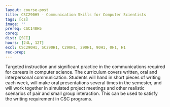 ```yaml
---
layout: course-post
title: CSC290H5 - Communication Skills for Computer Scientists
tags: [cs]
image: ''
prereq: CSC148H5
coreq: 
dist: [SCI]
hours: [24L, 12T]
excl: CSC290H1, SC290H1, C290H1, 290H1, 90H1, 0H1, H1
rec-prep: 
---
```


Targeted instruction and significant practice in the communications required for careers in computer science.  The curriculum covers written, oral and interpersonal communication. Students will hand in short pieces of writing each week, will make oral presentations several times in the semester, and will work together in simulated project meetings and other realistic scenarios of pair and small group interaction. This can be used to satisfy the writing requirement in CSC programs.
